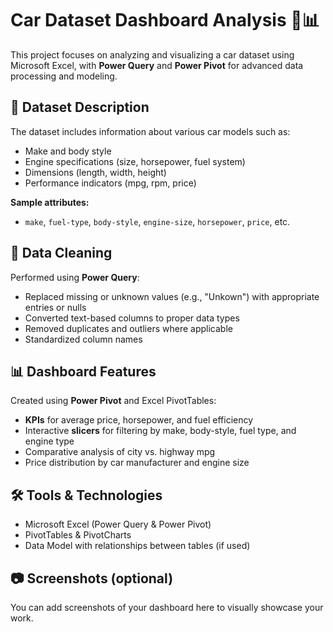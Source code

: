 # Car Dataset Dashboard Analysis 🚗📊

This project focuses on analyzing and visualizing a car dataset using Microsoft Excel, with **Power Query** and **Power Pivot** for advanced data processing and modeling.

## 📁 Dataset Description

The dataset includes information about various car models such as:

- Make and body style
- Engine specifications (size, horsepower, fuel system)
- Dimensions (length, width, height)
- Performance indicators (mpg, rpm, price)

**Sample attributes:**
- `make`, `fuel-type`, `body-style`, `engine-size`, `horsepower`, `price`, etc.

## 🧹 Data Cleaning

Performed using **Power Query**:
- Replaced missing or unknown values (e.g., "Unkown") with appropriate entries or nulls
- Converted text-based columns to proper data types
- Removed duplicates and outliers where applicable
- Standardized column names

## 📊 Dashboard Features

Created using **Power Pivot** and Excel PivotTables:
- **KPIs** for average price, horsepower, and fuel efficiency
- Interactive **slicers** for filtering by make, body-style, fuel type, and engine type
- Comparative analysis of city vs. highway mpg
- Price distribution by car manufacturer and engine size

## 🛠️ Tools & Technologies

- Microsoft Excel (Power Query & Power Pivot)
- PivotTables & PivotCharts
- Data Model with relationships between tables (if used)

## 📷 Screenshots (optional)

You can add screenshots of your dashboard here to visually showcase your work.

